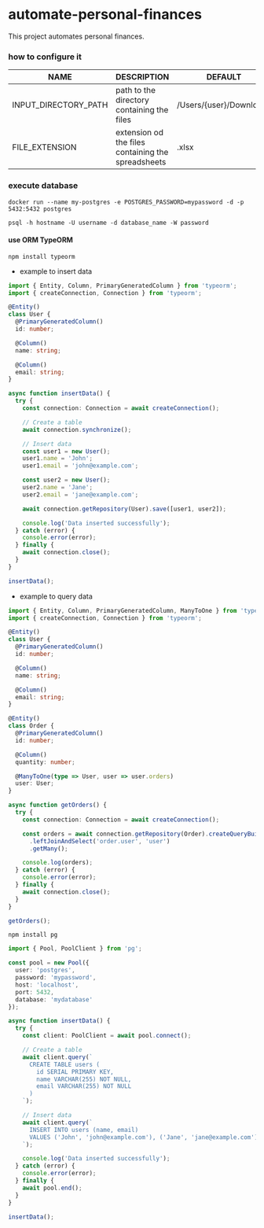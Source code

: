 # automate-personal-finances
This project automates personal finances.

### how to configure it
  | NAME | DESCRIPTION   | DEFAULT |
  | ---- | ------------- | ------- |
  | INPUT_DIRECTORY_PATH | path to the directory containing the files          | /Users/{user}/Downloads
  | FILE_EXTENSION       | extension od the files containing the spreadsheets  | .xlsx

### execute database
```
docker run --name my-postgres -e POSTGRES_PASSWORD=mypassword -d -p 5432:5432 postgres

psql -h hostname -U username -d database_name -W password
```

#### use ORM TypeORM

```
npm install typeorm

```

- example to insert data
```typescript
import { Entity, Column, PrimaryGeneratedColumn } from 'typeorm';
import { createConnection, Connection } from 'typeorm';

@Entity()
class User {
  @PrimaryGeneratedColumn()
  id: number;

  @Column()
  name: string;

  @Column()
  email: string;
}

async function insertData() {
  try {
    const connection: Connection = await createConnection();

    // Create a table
    await connection.synchronize();

    // Insert data
    const user1 = new User();
    user1.name = 'John';
    user1.email = 'john@example.com';

    const user2 = new User();
    user2.name = 'Jane';
    user2.email = 'jane@example.com';

    await connection.getRepository(User).save([user1, user2]);

    console.log('Data inserted successfully');
  } catch (error) {
    console.error(error);
  } finally {
    await connection.close();
  }
}

insertData();

```

- example to query data
```typescript
import { Entity, Column, PrimaryGeneratedColumn, ManyToOne } from 'typeorm';
import { createConnection, Connection } from 'typeorm';

@Entity()
class User {
  @PrimaryGeneratedColumn()
  id: number;

  @Column()
  name: string;

  @Column()
  email: string;
}

@Entity()
class Order {
  @PrimaryGeneratedColumn()
  id: number;

  @Column()
  quantity: number;

  @ManyToOne(type => User, user => user.orders)
  user: User;
}

async function getOrders() {
  try {
    const connection: Connection = await createConnection();

    const orders = await connection.getRepository(Order).createQueryBuilder('order')
      .leftJoinAndSelect('order.user', 'user')
      .getMany();

    console.log(orders);
  } catch (error) {
    console.error(error);
  } finally {
    await connection.close();
  }
}

getOrders();

```


```
npm install pg
```

```typescript
import { Pool, PoolClient } from 'pg';

const pool = new Pool({
  user: 'postgres',
  password: 'mypassword',
  host: 'localhost',
  port: 5432,
  database: 'mydatabase'
});

async function insertData() {
  try {
    const client: PoolClient = await pool.connect();

    // Create a table
    await client.query(`
      CREATE TABLE users (
        id SERIAL PRIMARY KEY,
        name VARCHAR(255) NOT NULL,
        email VARCHAR(255) NOT NULL
      )
    `);

    // Insert data
    await client.query(`
      INSERT INTO users (name, email)
      VALUES ('John', 'john@example.com'), ('Jane', 'jane@example.com')
    `);

    console.log('Data inserted successfully');
  } catch (error) {
    console.error(error);
  } finally {
    await pool.end();
  }
}

insertData();

```
